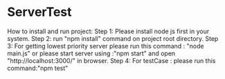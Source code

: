 # ServerTest

How to install and run project:
Step 1: Please install node js first in your system.
Step 2: run "npm install" command on project root directory.
Step 3: For getting lowest priority server please run this command : "node main.js" or please start server using :"npm start" and open "http://localhost:3000/" in browser.
Step 4: For testCase : please run this command:"npm test"
